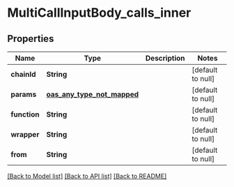 # MultiCallInputBody_calls_inner
## Properties

| Name | Type | Description | Notes |
|------------ | ------------- | ------------- | -------------|
| **chainId** | **String** |  | [default to null] |
| **params** | [**oas_any_type_not_mapped**](.md) |  | [default to null] |
| **function** | **String** |  | [default to null] |
| **wrapper** | **String** |  | [default to null] |
| **from** | **String** |  | [default to null] |

[[Back to Model list]](../README.md#documentation-for-models) [[Back to API list]](../README.md#documentation-for-api-endpoints) [[Back to README]](../README.md)

